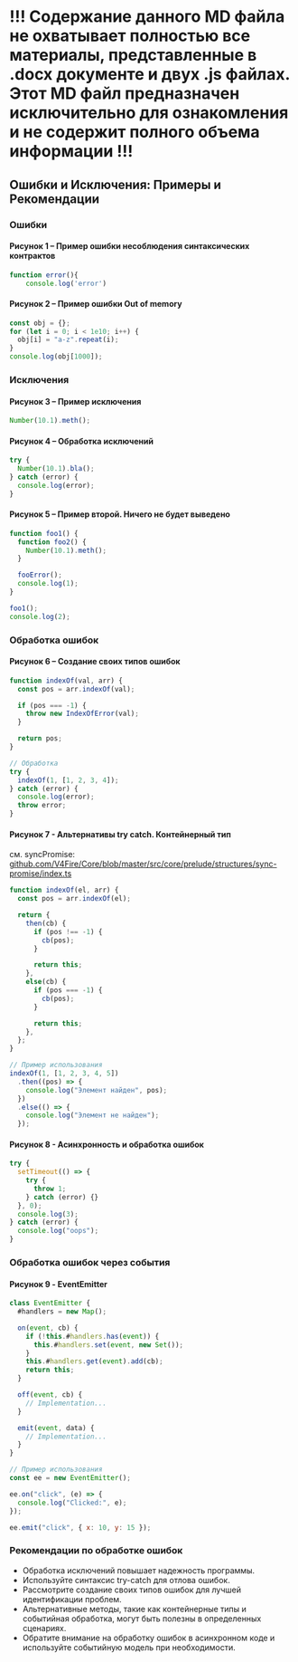 # !!! Содержание данного MD файла не охватывает полностью все материалы, представленные в .docx документе и двух .js файлах. Этот MD файл предназначен исключительно для ознакомления и не содержит полного объема информации !!!

## Ошибки и Исключения: Примеры и Рекомендации

### Ошибки

#### Рисунок 1 – Пример ошибки несоблюдения синтаксических контрактов

```javascript
function error(){
    console.log('error')
```

#### Рисунок 2 – Пример ошибки Out of memory

```javascript
const obj = {};
for (let i = 0; i < 1e10; i++) {
  obj[i] = "a-z".repeat(i);
}
console.log(obj[1000]);
```

### Исключения

#### Рисунок 3 – Пример исключения

```javascript
Number(10.1).meth();
```

#### Рисунок 4 – Обработка исключений

```javascript
try {
  Number(10.1).bla();
} catch (error) {
  console.log(error);
}
```

#### Рисунок 5 – Пример второй. Ничего не будет выведено

```javascript
function foo1() {
  function foo2() {
    Number(10.1).meth();
  }

  fooError();
  console.log(1);
}

foo1();
console.log(2);
```

### Обработка ошибок

#### Рисунок 6 – Создание своих типов ошибок

```javascript
function indexOf(val, arr) {
  const pos = arr.indexOf(val);

  if (pos === -1) {
    throw new IndexOfError(val);
  }

  return pos;
}

// Обработка
try {
  indexOf(1, [1, 2, 3, 4]);
} catch (error) {
  console.log(error);
  throw error;
}
```

#### Рисунок 7 - Альтернативы try catch. Контейнерный тип

см. syncPromise: [github.com/V4Fire/Core/blob/master/src/core/prelude/structures/sync-promise/index.ts](https://github.com/V4Fire/Core/blob/master/src/core/prelude/structures/sync-promise/index.ts)

```javascript
function indexOf(el, arr) {
  const pos = arr.indexOf(el);

  return {
    then(cb) {
      if (pos !== -1) {
        cb(pos);
      }

      return this;
    },
    else(cb) {
      if (pos === -1) {
        cb(pos);
      }

      return this;
    },
  };
}

// Пример использования
indexOf(1, [1, 2, 3, 4, 5])
  .then((pos) => {
    console.log("Элемент найден", pos);
  })
  .else(() => {
    console.log("Элемент не найден");
  });
```

#### Рисунок 8 - Асинхронность и обработка ошибок

```javascript
try {
  setTimeout(() => {
    try {
      throw 1;
    } catch (error) {}
  }, 0);
  console.log(3);
} catch (error) {
  console.log("oops");
}
```

### Обработка ошибок через события

#### Рисунок 9 - EventEmitter

```javascript
class EventEmitter {
  #handlers = new Map();

  on(event, cb) {
    if (!this.#handlers.has(event)) {
      this.#handlers.set(event, new Set());
    }
    this.#handlers.get(event).add(cb);
    return this;
  }

  off(event, cb) {
    // Implementation...
  }

  emit(event, data) {
    // Implementation...
  }
}

// Пример использования
const ee = new EventEmitter();

ee.on("click", (e) => {
  console.log("Clicked:", e);
});

ee.emit("click", { x: 10, y: 15 });
```

### Рекомендации по обработке ошибок

- Обработка исключений повышает надежность программы.
- Используйте синтаксис try-catch для отлова ошибок.
- Рассмотрите создание своих типов ошибок для лучшей идентификации проблем.
- Альтернативные методы, такие как контейнерные типы и событийная обработка, могут быть полезны в определенных сценариях.
- Обратите внимание на обработку ошибок в асинхронном коде и используйте событийную модель при необходимости.
